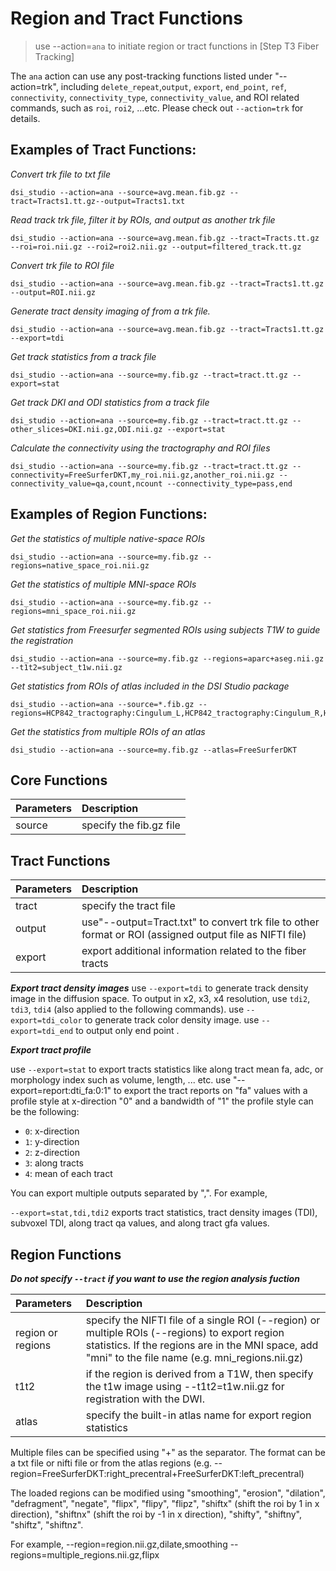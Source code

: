 # Region and Tract Functions

> use --action=`ana` to initiate region or tract functions in [Step T3 Fiber Tracking]

The `ana` action can use any post-tracking functions listed under "--action=trk", including `delete_repeat`,`output`, `export`, `end_point`, `ref`, `connectivity`, `connectivity_type`, `connectivity_value`, and ROI related commands, such as `roi`, `roi2`, ...etc. Please check out `--action=trk` for details.

## Examples of Tract Functions: 

*Convert trk file to txt file*
```
dsi_studio --action=ana --source=avg.mean.fib.gz --tract=Tracts1.tt.gz--output=Tracts1.txt
```

*Read track trk file, filter it by ROIs, and output as another trk file*
```
dsi_studio --action=ana --source=avg.mean.fib.gz --tract=Tracts.tt.gz --roi=roi.nii.gz --roi2=roi2.nii.gz --output=filtered_track.tt.gz
```

*Convert trk file to ROI file*
```
dsi_studio --action=ana --source=avg.mean.fib.gz --tract=Tracts1.tt.gz --output=ROI.nii.gz
```

*Generate tract density imaging of from a trk file.*
```
dsi_studio --action=ana --source=avg.mean.fib.gz --tract=Tracts1.tt.gz --export=tdi
```

*Get track statistics from a track file*
```
dsi_studio --action=ana --source=my.fib.gz --tract=tract.tt.gz --export=stat    
```

*Get track DKI and ODI statistics from a track file*
```
dsi_studio --action=ana --source=my.fib.gz --tract=tract.tt.gz --other_slices=DKI.nii.gz,ODI.nii.gz --export=stat    
```

*Calculate the connectivity using the tractography and ROI files*
```
dsi_studio --action=ana --source=my.fib.gz --tract=tract.tt.gz --connectivity=FreeSurferDKT,my_roi.nii.gz,another_roi.nii.gz --connectivity_value=qa,count,ncount --connectivity_type=pass,end
```

## Examples of Region Functions: 

*Get the statistics of multiple native-space ROIs*
```
dsi_studio --action=ana --source=my.fib.gz --regions=native_space_roi.nii.gz
```

*Get the statistics of multiple MNI-space ROIs*
```
dsi_studio --action=ana --source=my.fib.gz --regions=mni_space_roi.nii.gz
```

*Get statistics from Freesurfer segmented ROIs using subjects T1W to guide the registration*
```
dsi_studio --action=ana --source=my.fib.gz --regions=aparc+aseg.nii.gz --t1t2=subject_t1w.nii.gz
```

*Get statistics from ROIs of atlas included in the DSI Studio package*
```
dsi_studio --action=ana --source=*.fib.gz --regions=HCP842_tractography:Cingulum_L,HCP842_tractography:Cingulum_R,HCP842_tractography:Corpus_Callosum
```

*Get the statistics from multiple ROIs of an atlas*
```
dsi_studio --action=ana --source=my.fib.gz --atlas=FreeSurferDKT
```

## Core Functions

| Parameters   | Description                                                                 |
|:-------------|:------------------------------------------------------------------------------|
| source |  specify the fib.gz file  |

## Tract Functions
  
| Parameters  | Description                                                                 |
|:------------|:------------------------------------------------------------------------------|
| tract | specify the tract file |
| output | use"--output=Tract.txt" to convert trk file to other format or ROI (assigned output file as NIFTI file) |
| export | export additional information related to the fiber tracts |

***Export tract density images***
use `--export=tdi` to generate track density image in the diffusion space. To output in x2, x3, x4 resolution, use `tdi2`, `tdi3`, `tdi4` (also applied to the following commands).
use `--export=tdi_color` to generate track color density image. 
use `--export=tdi_end` to output only end point .

***Export tract profile***

use `--export=stat` to export tracts statistics like along tract mean fa, adc, or morphology index such as volume, length, ... etc.
use "--export=report:dti_fa:0:1" to export the tract reports on "fa" values with a profile style at x-direction "0" and a bandwidth of "1" 
the profile style can be the following:
  - `0`: x-direction
  - `1`: y-direction
  - `2`: z-direction
  - `3`: along tracts
  - `4`: mean of each tract 
  
You can export multiple outputs separated by ",". For example, 

`--export=stat,tdi,tdi2` exports tract statistics, tract density images (TDI), subvoxel TDI, along tract qa values, and along tract gfa values.

## Region Functions

***Do not specify `--tract` if you want to use the region analysis fuction***

| Parameters        | Description                                                                 |
|:------------------|:------------------------------------------------------------------------------|
| region or regions | specify the NIFTI file of a single ROI (--region) or multiple ROIs (--regions) to export region statistics. If the regions are in the MNI space, add "mni" to the file name (e.g. mni_regions.nii.gz) |
| t1t2 | if the region is derived from a T1W, then specify the t1w image using --t1t2=t1w.nii.gz for registration with the DWI.|
| atlas | specify the built-in atlas name for export region statistics | 

Multiple files can be specified using "+" as the separator. The format can be a txt file or nifti file or from the atlas regions (e.g. --region=FreeSurferDKT:right_precentral+FreeSurferDKT:left_precentral)

The loaded regions can be modified using "smoothing", "erosion", "dilation",  "defragment", "negate", "flipx", "flipy", "flipz", "shiftx" (shift the roi by 1 in x direction), "shiftnx" (shift the roi by -1 in x direction), "shifty", "shiftny", "shiftz", "shiftnz". 

For example, --region=region.nii.gz,dilate,smoothing --regions=multiple_regions.nii.gz,flipx




